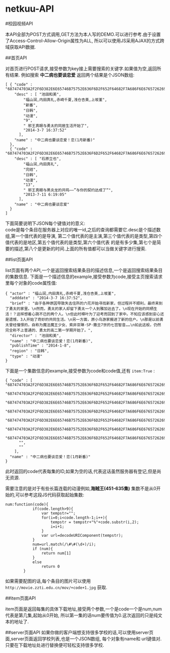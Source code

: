 netkuu-API
========

#校园视频API

本API全部为POST方式调用,GET方法为本人写的DEMO.可以进行参考.由于设置了Access-Control-Allow-Origin属性为ALL,
所以可以使用JS采用AJAX的方式跨域获取API数据.

##首页API

对首页进行POST请求,接受参数为key接上需要搜索的关键字.如果值为空,返回所有结果.
例如搜索 __中二病也要谈恋爱__ 返回两个结果是个JSON数组:

	[ { "code" : "687474703A2F2F6D382E6E65746B75752E636F6D2F652F64682F7A686F6E67657262696E67322F2A2A2E6D7034",
	    "desc" : [ "池田和美",
	        "福山润,内田真礼,赤崎千夏,浅仓杏美,上坂堇",
	        "新番",
	        "日韩",
	        "动漫",
	        "9",
	        " 邪王真眼与勇太的同居生活开始了",
	        "2014-3-7 16:37:52"
	      ],
	    "name" : "中二病也要谈恋爱！恋(1月新番)"
	  },
	  { "code" : "687474703A2F2F6D382E6E65746B75752E636F6D2F652F64682F7A686F6E67657262696E67796579616F74616E6C69616E61692F2A2A2E6D6B76",
	    "desc" : [ "石原立也",
	        "福山润,内田真礼",
	        "完结",
	        "日韩",
	        "动漫",
	        "13",
	        " 邪王真眼与黑炎龙的共鸣——”与你的契约达成了“",
	        "2013-7-11 6:19:05"
	      ],
	    "name" : "中二病也要谈恋爱"
	  }
	]

下面简要说明下JSON每个键值对的意义:  
code是每个条目在服务器上对应的唯一id,之后的查询都需要它.desc是个描述数组,第一个值代表的是导演,
第二个值代表的是主演,第三个值代表的是类型,第四个值代表的是地区,第五个值代表的是类型,第六个值代表
的是有多少集,第七个是简要的描述,第八个是更新的时间.上面的所有值都可以当做关键字进行搜索.

##list页面API

list页面有两个API,一个是返回搜索结果条目的描述信息,一个是返回搜索结果条目的集数信息.
下面是一个描述信息的example,接受参数为code,接受主页搜索请求里每个对象的code属性值:

	{ "actor" : "福山润,内田真礼,赤崎千夏,浅仓杏美,上坂堇",
	  "adddate" : "2014-3-7 16:37:52",
	  "brief" : "由于各种原因导致失去住所的六花开始寻找新家，但过程并不顺利，最终来到了勇太的家里。\n然而，勇太的家人却留下勇太一个人到雅加达去了。\n现在开始的同栖生活！？这样想着心跳不已的两个人。\n但此时樟叶为了迎考而回到了家中。不知应该感到安心还是遗憾，3人开始了奇妙的共同生活。\n另一方面，原小鸟游家搬进了新的住户。\n那是以前勇太曾经憧憬的，自称为魔法魔王少女、索非亚琳·SP·撒旦7世的七宫智音……\n如此这般，仍然完全称不上普通的、勇太的高二第一学期开始了。",
	  "director" : "池田和美",
	  "name" : "中二病也要谈恋爱！恋(1月新番)",
	  "publishTime" : "2014-1-8",
	  "region" : "日韩",
	  "type" : "动漫"
	}

下面是一个集数信息的example,接受参数为code和code值,还有 `item:True` :

	{ "code" : [ "687474703A2F2F6D382E6E65746B75752E636F6D2F652F64682F7A686F6E67657262696E67322F30312E6D7034",
	      "687474703A2F2F6D382E6E65746B75752E636F6D2F652F64682F7A686F6E67657262696E67322F30322E6D7034",
	      "687474703A2F2F6D382E6E65746B75752E636F6D2F652F64682F7A686F6E67657262696E67322F30332E6D7034",
	      "687474703A2F2F6D382E6E65746B75752E636F6D2F652F64682F7A686F6E67657262696E67322F30342E6D7034",
	      "687474703A2F2F6D382E6E65746B75752E636F6D2F652F64682F7A686F6E67657262696E67322F30352E6D7034",
	      "687474703A2F2F6D382E6E65746B75752E636F6D2F652F64682F7A686F6E67657262696E67322F30362E6D7034",
	      "687474703A2F2F6D382E6E65746B75752E636F6D2F652F64682F7A686F6E67657262696E67322F30372E6D7034",
	      "",
	      ""
	    ],
	  "name" : "中二病也要谈恋爱！恋(1月新番)"
	}

此时返回的code代表每集的ID,如果为空的话,代表这话虽然服务器有登记,但是尚无资源. 

需要注意的是对于有些长篇连载的动漫例如,__海贼王(451-635集)__ 集数不是从0开始的,可以参考这段JS代码获取起始集数:

	num:function(code){
				if(code.length>9){
					var tempstr="";
					for(i=0;i<code.length-1;i++){
						tempstr = tempstr+"%"+code.substr(i,2);
						i=i+1;
					}
					var url=decodeURIComponent(tempstr);
				}
				num=url.match(/\#\#(\d+)/i);
				if (num){
					return num[1]
				}
				else
					return 0
			}

 如果需要配图的话,每个条目的图片可以使用 `http://movie.zzti.edu.cn/mov/+code+1.jpg` 获取.

 ##item页面API

 item页面是返回每集的具体下载地址,接受两个参数,一个是code一个是num,num代表是第几集,起始从0开始,
 所以第一集的话num要传值为0.这次返回的只是纯文本的地址了.

 ##server页面API
 如果你做的客户端想支持很多学校的话,可以使用server页面,server页面返回学校列表,也是一个JSON数组,
 每个对象有name和 url键值对.只要在下载地址处进行替换便可轻松支持很多学校.